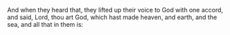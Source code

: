 And when they heard that, they lifted up their voice to God with one accord, and said, Lord, thou art God, which hast made heaven, and earth, and the sea, and all that in them is:
